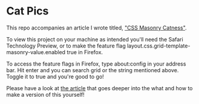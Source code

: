 # Cat Pics

This repo accompanies an article I wrote titled, ["CSS Masonry Catness"]().

To view this project on your machine as intended you'll need the Safari Technology Preview, or to make the feature flag layout.css.grid-template-masonry-value.enabled true in Firefox.

To access the feature flags in Firefox, type about:config in your address bar. Hit enter and you can search grid or the string mentioned above. Toggle it to true and you're good to go!

Please have a look at [the article]() that goes deeper into the what and how to make a version of this yourself!